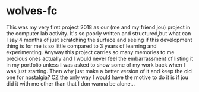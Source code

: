 # wolves-fc

This was my very first project 2018 as our (me and my friend jou) project in the computer lab activity.
It's so poorly written and structured,but what can I say 4 months of just scratching the surface and seeing if this development thing is for me is so little compared to 3 years of learning and experimenting.
Anyway this project carries so many memories to me precious ones actually and I would never feel the embarrassment of listing it in my portfolio unless I was asked to show some of my work back when I was just starting.
Then why just make a better version of it and keep the old one for nostalgia? CZ the only way I would have the motive to do it is if jou did it with me other than that I don wanna be alone...
